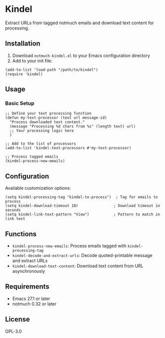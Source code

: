 # Kindel

Extract URLs from tagged notmuch emails and download text content for processing.

## Installation

1. Download `notmuch-kindel.el` to your Emacs configuration directory
2. Add to your init file:

```elisp
(add-to-list 'load-path "/path/to/kindel")
(require 'kindel)
```

## Usage

### Basic Setup

```elisp
;; Define your text processing function
(defun my-text-processor (text url message-id)
  "Process downloaded text content."
  (message "Processing %d chars from %s" (length text) url)
  ;; Your processing logic here
  )

;; Add to the list of processors
(add-to-list 'kindel-text-processors #'my-text-processor)

;; Process tagged emails
(kindel-process-new-emails)
```

## Configuration

Available customization options:

```elisp
(setq kindel-processing-tag "kindel-to-process")  ; Tag for emails to process
(setq kindel-download-timeout 10)                ; Download timeout in seconds
(setq kindel-link-text-pattern "View")           ; Pattern to match in link text
```

## Functions

- `kindel-process-new-emails`: Process emails tagged with `kindel-processing-tag`
- `kindel-decode-and-extract-urls`: Decode quoted-printable message and extract URLs  
- `kindel-download-text-content`: Download text content from URL asynchronously

## Requirements

- Emacs 27.1 or later
- notmuch 0.32 or later

## License

GPL-3.0
